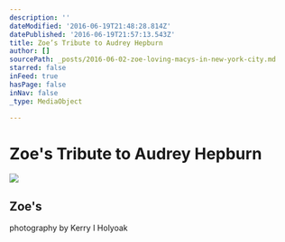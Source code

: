 ```yaml
---
description: ''
dateModified: '2016-06-19T21:48:28.814Z'
datePublished: '2016-06-19T21:57:13.543Z'
title: Zoe’s Tribute to Audrey Hepburn
author: []
sourcePath: _posts/2016-06-02-zoe-loving-macys-in-new-york-city.md
starred: false
inFeed: true
hasPage: false
inNav: false
_type: MediaObject

---
```

# Zoe's Tribute to Audrey Hepburn
![](https://the-grid-user-content.s3-us-west-2.amazonaws.com/a89064cf-b57b-48c0-813d-32a02ba313ad.jpg)

<article style=""><h1>Zoe's </h1><p>photography by Kerry I Holyoak</p></article>